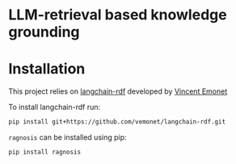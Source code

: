 # LLM-retrieval based knowledge grounding

# Installation

This project relies on [langchain-rdf](https://github.com/vemonet/langchain-rdf) developed by [Vincent Emonet](https://github.com/vemonet/)

To install langchain-rdf run:

```bash
pip install git+https://github.com/vemonet/langchain-rdf.git
```

`ragnosis` can be installed using pip:

```bash
pip install ragnosis
```
